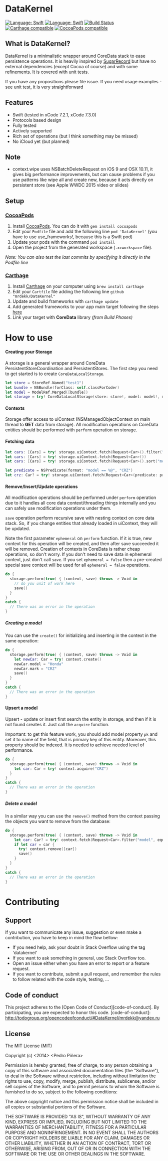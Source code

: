 # DataKernel

[![Language: Swift](https://img.shields.io/badge/lang-Swift-orange.svg?style=flat)](https://developer.apple.com/swift/)
[![Language: Swift](https://img.shields.io/badge/license-MIT-green.svg?style=flat)](http://opensource.org/licenses/MIT)
[![Build Status](https://travis-ci.org/mrdekk/DataKernel.svg?branch=master)](https://travis-ci.org/mrdekk/DataKernel)
[![Carthage compatible](https://img.shields.io/badge/Carthage-compatible-4BC51D.svg?style=flat)](https://github.com/Carthage/Carthage)
[![CocoaPods compatible](https://img.shields.io/badge/Cocoa_Pods-compatible-4BC51D.svg?style=flat)](http://cocoapods.org)

## What is DataKernel?

DataKernel is a minimalistic wrapper around CoreData stack to ease persistence operations. It is heavily inspired by [SugarRecord][site-sugarrecord] but have no external dependencies (except Cocoa of course) and with some refinements. It is covered with unit tests.

[site-sugarrecord]: https://github.com/pepibumur/SugarRecord

If you have any propositions please file issue.
If you need usage examples - see unit test, it is very straightforward

## Features
- Swift (tested in xCode 7.2.1, xCode 7.3.0)
- Protocols based design
- Fully tested
- Actively supported
- Rich set of operations (but I think something may be missed)
- No iCloud yet (but planned)

## Note

- context.wipe uses NSBatchDeleteRequest on iOS 9 and OSX 10.11, it gives big performance improvements, but can cause problems if you use patterns like wipe all and create new, because it acts directly on persistent store (see Apple WWDC 2015 video or slides)

## Setup

### [CocoaPods](https://cocoapods.org)

1. Install [CocoaPods](https://cocoapods.org). You can do it with `gem install cocoapods`
2. Edit your `Podfile` file and add the following line `pod 'DataKernel'` (you have to use use_frameworks!, because this is a Swift pod)
3. Update your pods with the command `pod install`
4. Open the project from the generated workspace (`.xcworkspace` file).

*Note: You can also test the last commits by specifying it directly in the Podfile line*

### [Carthage](https://carthage)
1. Install [Carthage](https://github.com/carthage/carthage) on your computer using `brew install carthage`
3. Edit your `Cartfile` file adding the following line `github "mrdekk/DataKernel"`
4. Update and build frameworks with `carthage update`
5. Add generated frameworks to your app main target following the steps [here](https://github.com/carthage/carthage)
6. Link your target with **CoreData** library *(from Build Phases)*

# How to use

#### Creating your Storage

A storage is a general wrapper around CoreData PersistentStoreCoordination and PersistentStores. The first step you need to get started is to create `CoreDataLocalStorage`.

```swift
let store = StoreRef.Named("test1")
let bundle = NSBundle(forClass: self.classForCoder)
let model = ModelRef.Merged([bundle])
let storage = try! CoreDataLocalStorage(store: store!, model: model!, migration: true)
```

#### Contexts

Storage offer access to uiContext (NSManagedObjectContext on main thread to **GET** data from storage). All modification operations on CoreData entities should be performed with `perform` operation on storage. 

#### Fetching data

```swift
let cars: [Cars] = try! storage.uiContext.fetch(Request<Car>().filter("mark", equalTo: "Honda"))
let cars: [Cars] = try! storage.uiContext.fetch(Request<Car>())
let cars: [Cars] = try! storage.uiContext.fetch(Request<Car>().sort("model", ascending: true))

let predicate = NSPredicate(format: "model == %@", "CRZ")
let crz: Car? = try! storage.uiContext.fetch(Request<Car>(predicate: predicate)).first
```

#### Remove/Insert/Update operations

All modification operations should be performed under `perform` operation due to it handles all core data context/threading things internally and you can safely use modification operations under them.

`save` operation perform recursive save with nesting context on core data stack. So, if you change entities that already loaded in uiContext, they will be updated.

Note the first parameter `ephemeral` on `perform` function. If it is true, new context for this operation will be created, and then after save succeeded it will be removed. Creation of contexts in CoreData is rather cheap operations, so don't worry. If you don't need to save data in ephemeral context, just don't call `save`. If you set `ephemeral = false` then a pre-created special save context will be used for all `ephemeral = false` operations.

```swift
do {
  storage.perform(true) { (context, save) throws -> Void in
    // do you unit of work here
    save()
  }
}
catch {
  // There was an error in the operation
}
```

##### Creating a model

You can use the `create()` for initializing and inserting in the context in the same operation:

```swift
do {
  storage.perform(true) { (context, save) throws -> Void in
    let newCar: Car = try! context.create()
    newCar.model = "Honda"
    newCar.mark = "CRZ"
    save()
  }
}
catch {
  // There was an error in the operation
}
```

#### Upsert a model 

Upsert - update or insert first search the entity in storage, and then if it is not found creates it. Just call the `acquire` function.

Important: to get this feature work, you should add model property `pk` and set it to name of the field, that is primary key of this entity. Moreover, this property should be indexed. It is needed to achieve needed level of performance.

```swift
do {
  storage.perform(true) { (context, save) throws -> Void in
    let car: Car = try! context.acquire("CRZ")
  }
}
catch {
  // There was an error in the operation
}
```

##### Delete a model

In a similar way you can use the `remove()` method from the context passing the objects you want to remove from the database:

```swift
do {
  storage.perform(true) { (context, save) throws -> Void in
    let car: Car? = try! context.fetch(Request<Car>.filter("model", equalTo: "CRZ")).first
    if let car = car {
      try! context.remove([car])
      save()
    }
  }
}
catch {
  // There was an error in the operation
}
```

# Contributing

## Support

If you want to communicate any issue, suggestion or even make a contribution, you have to keep in mind the flow bellow:

- If you need help, ask your doubt in Stack Overflow using the tag 'datakernel'
- If you want to ask something in general, use Stack Overflow too.
- Open an issue either when you have an error to report or a feature request.
- If you want to contribute, submit a pull request, and remember the rules to follow related with the code style, testing, ...

## Code of conduct

This project adheres to the [Open Code of Conduct][code-of-conduct]. By participating, you are expected to honor this code.
[code-of-conduct]: http://todogroup.org/opencodeofconduct/#DataKernel/mrdekk@yandex.ru

## License
The MIT License (MIT)

Copyright (c) <2014> <Pedro Piñera>

Permission is hereby granted, free of charge, to any person obtaining a copy
of this software and associated documentation files (the "Software"), to deal
in the Software without restriction, including without limitation the rights
to use, copy, modify, merge, publish, distribute, sublicense, and/or sell
copies of the Software, and to permit persons to whom the Software is
furnished to do so, subject to the following conditions:

The above copyright notice and this permission notice shall be included in
all copies or substantial portions of the Software.

THE SOFTWARE IS PROVIDED "AS IS", WITHOUT WARRANTY OF ANY KIND, EXPRESS OR
IMPLIED, INCLUDING BUT NOT LIMITED TO THE WARRANTIES OF MERCHANTABILITY,
FITNESS FOR A PARTICULAR PURPOSE AND NONINFRINGEMENT. IN NO EVENT SHALL THE
AUTHORS OR COPYRIGHT HOLDERS BE LIABLE FOR ANY CLAIM, DAMAGES OR OTHER
LIABILITY, WHETHER IN AN ACTION OF CONTRACT, TORT OR OTHERWISE, ARISING FROM,
OUT OF OR IN CONNECTION WITH THE SOFTWARE OR THE USE OR OTHER DEALINGS IN
THE SOFTWARE.

